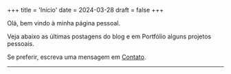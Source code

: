 +++
title = 'Início'
date = 2024-03-28
draft = false
+++

Olá, bem vindo à minha página pessoal.

Veja abaixo as últimas postagens do blog e em Portfólio alguns projetos pessoais.

Se preferir, escreva uma mensagem em [Contato](/contact/).

--------
